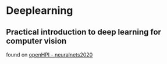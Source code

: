 # Deeplearning

## Practical introduction to deep learning for computer vision

found on [openHPI - neuralnets2020](https://open.hpi.de/courses/neuralnets2020/overview)
